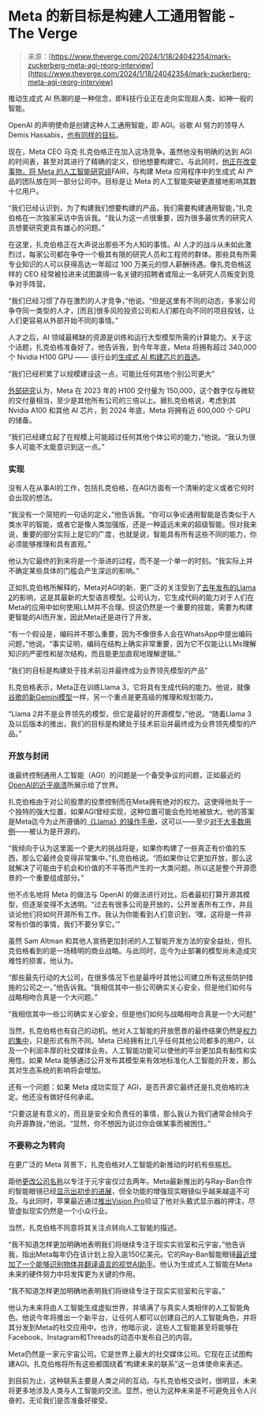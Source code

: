 <!--yml

类别：未分类

日期：2024-05-27 14:53:41

-->

# Meta 的新目标是构建人工通用智能 - The Verge

> 来源：[https://www.theverge.com/2024/1/18/24042354/mark-zuckerberg-meta-agi-reorg-interview](https://www.theverge.com/2024/1/18/24042354/mark-zuckerberg-meta-agi-reorg-interview)

推动生成式 AI 热潮的是一种信念，即科技行业正在走向实现超人类、如神一般的智能。

OpenAI 的声明使命是创建这种人工通用智能，即 AGI。谷歌 AI 努力的领导人 Demis Hassabis，[也有同样的目标](/23778745/demis-hassabis-google-deepmind-ai-alphafold-risks)。

现在，Meta CEO 马克·扎克伯格正在加入这场竞争。虽然他没有明确的达到 AGI 的时间表，甚至对其进行了精确的定义，但他想要构建它。与此同时，[他正在改变事物，将 Meta 的人工智能研究组](/e/23807588)FAIR，与构建 Meta 应用程序中的生成式 AI 产品的团队放在同一部分公司中。目标是让 Meta 的人工智能突破更直接地影响其数十亿用户。

“我们已经认识到，为了构建我们想要构建的产品，我们需要构建通用智能，”扎克伯格在一次独家采访中告诉我。“我认为这一点很重要，因为很多最优秀的研究人员想要研究更具有雄心的问题。”

在这里，扎克伯格正在大声说出那些不为人知的事情。AI 人才的战斗从未如此激烈过，每家公司都在争夺一个极其有限的研究人员和工程师的群体。那些具有所需专业知识的人可以获得高达一年超过 100 万美元的惊人薪酬待遇。像扎克伯格这样的 CEO 经常被拉进来试图赢得一名关键的招聘者或阻止一名研究人员叛变到竞争对手阵营。

“我们已经习惯了存在激烈的人才竞争，”他说。“但是这里有不同的动态，多家公司争夺同一类型的人才，[而且]很多风险投资公司和人们都在向不同的项目投钱，让人们更容易从外部开始不同的事情。”

人才之后，AI 领域最稀缺的资源是训练和运行大型模型所需的计算能力。关于这个话题，扎克伯格准备好了。他告诉我，到今年年底，Meta 将拥有超过 340,000 个 Nvidia H100 GPU —— 该行业的[生成式 AI 构建芯片的首选](/2023/8/11/23828874/inside-the-hunt-for-ai-chips-command-line)。

“我们已经积累了以规模建设这一点，可能比任何其他个别公司更大”

[外部研究](/2023/12/4/23987953/the-gpu-haves-and-have-nots)认为，Meta 在 2023 年的 H100 交付量为 150,000，这个数字仅与微软的交付量相当，至少是其他所有公司的三倍以上。据扎克伯格说，考虑到其 Nvidia A100 和其他 AI 芯片，到 2024 年底，Meta 将拥有近 600,000 个 GPU 的储备。

“我们已经建立起了在规模上可能超过任何其他个体公司的能力，”他说。“我认为很多人可能不太能意识到这一点。”

### 实现

没有人在从事AI的工作，包括扎克伯格，在AGI方面有一个清晰的定义或者它何时会出现的想法。

“我没有一个简短的一句话的定义，”他告诉我。“你可以争论通用智能是否类似于人类水平的智能，或者它是像人类加强版，还是一种遥远未来的超级智能。但对我来说，重要的部分实际上是它的广度，也就是说，智能具有所有这些不同的能力，你必须能够推理和具有直观。”

他认为它最终的到来将是一个渐进的过程，而不是一个单一的时刻。“我实际上并不确定某些具体的门槛会产生深远的影响。”

正如扎克伯格所解释的，Meta对AGI的新、更广泛的关注受到了[去年发布的Llama 2](/2023/7/21/23803234/the-biggest-ai-release-since-chatgpt)的影响，这是其最新的大型语言模型。公司认为，它生成代码的能力对于人们在Meta的应用中如何使用LLM并不合理。但这仍然是一个重要的技能，需要为构建更智能的AI而开发，因此Meta还是进行了开发。

“有一个假设是，编码并不那么重要，因为不像很多人会在WhatsApp中提出编码问题，”他说。“事实证明，编码在结构上确实非常重要，因为它不仅能让LLMs理解知识的严密性和层次结构，而且能更加直观地理解逻辑。”

“我们的目标是构建处于技术前沿并最终成为业界领先模型的产品”

扎克伯格表示，Meta正在训练Llama 3，它将具有生成代码的能力。他说，就像[谷歌的新Gemini模型](/2023/12/6/23990466/google-gemini-llm-ai-model)一样，另一个重点是更高级的推理和规划能力。

“Llama 2并不是业界领先的模型，但它是最好的开源模型，”他说。“随着Llama 3及以后版本的推出，我们的目标是构建处于技术前沿并最终成为业界领先模型的产品。”

### 开放与封闭

谁最终控制通用人工智能（AGI）的问题是一个备受争议的问题，正如最近的[OpenAI的近乎崩溃](/23966325/openai-sam-altman-fired-turmoil-chatgpt)所展示给了世界。

扎克伯格由于对公司股票的投票控制而在Meta拥有绝对的权力。这使得他处于一个独特的强大位置，如果AGI曾经实现，这种位置可能会危险地被放大。他的答案是Meta迄今为止所遵循的[《Llama》的操作手册](/2023/7/18/23799025/meta-ai-llama-2-open-source-microsoft)，这可以——至少[对于大多数用例](/2023/10/30/23935587/meta-generative-ai-models-open-source)——被认为是开源的。

“我倾向于认为这里面一个更大的挑战将是，如果你构建了一些真正有价值的东西，那么它最终会变得非常集中，”扎克伯格说。“而如果你让它更加开放，那么这就解决了可能由于机会和价值的不平等而产生的一大类问题。所以这是整个开源愿景的一个重要组成部分。”

他不点名地将 Meta 的做法与 OpenAI 的做法进行对比，后者最初打算开源其模型，但逐渐变得不太透明。“过去有很多公司是开放的，公开发表所有工作，并且谈论他们将如何开源所有工作。我认为你能看到人们意识到，‘嘿，这将是一件非常有价值的事情，我们不要分享它。’”

虽然 Sam Altman 和其他人宣扬更加封闭的人工智能开发方法的安全益处，但扎克伯格看到的是一场精明的商业战略。与此同时，迄今为止部署的模型尚未造成灾难性的损害，他认为。

“那些最先行动的大公司，在很多情况下也是最呼吁其他公司建立所有这些防护措施的公司之一，”他告诉我。“我相信其中一些公司确实关心安全，但是他们如何与战略相吻合真是一个大问题。”

“我相信其中一些公司确实关心安全，但是他们如何与战略相吻合真是一个大问题”

当然，扎克伯格也有自己的动机。他对人工智能的开放愿景的最终结果仍然是[权力的集中](https://papers.ssrn.com/sol3/papers.cfm?abstract_id=4543807)，只是形式有所不同。Meta 已经拥有比几乎任何其他公司都多的用户，以及一个利润丰厚的社交媒体业务。人工智能功能可以使他的平台更加具有黏性和实用性。如果 Meta 能够通过公开发布其模型来有效地标准化人工智能的开发，那么其对生态系统的影响将会增加。

还有一个问题：如果 Meta 成功实现了 AGI，是否开源它最终还是扎克伯格的决定。他还没有做好任何承诺。

“只要这是有意义的，而且是安全和负责任的事情，那么我认为我们通常会倾向于向开源靠拢，”他说。“显然，你不想因为说过你会做某事而被困住。”

### 不要称之为转向

在更广泛的 Meta 背景下，扎克伯格对人工智能的新推动的时机有些尴尬。

距他[更改公司名称](/22749919/mark-zuckerberg-facebook-meta-company-rebrand)以专注于元宇宙仅过去两年。Meta最新推出的与Ray-Ban合作的智能眼镜已经[显示出初步的进展](/23922425/ray-ban-meta-smart-glasses-review)，但全功能的增强现实眼镜似乎越来越遥不可及。与此同时，苹果最近通过[推出Vision Pro](/2024/1/8/24001858/apple-vision-pro-release-date-availability-price)验证了他对头戴式显示器的押注，尽管虚拟现实仍然是一个小众行业。

当然，扎克伯格不同意将其关注点转向人工智能的描述。

“我不知道怎样更加明确地表明我们将继续专注于现实实验室和元宇宙，”他告诉我，指出Meta每年仍在该计划上投入逾150亿美元。它的Ray-Ban智能眼镜[最近增加了一个能够识别物体并翻译语言的视觉AI助手](/2023/12/12/23998780/ray-ban-smart-glasses-hey-meta-multimodal-ai-features)。他认为生成式人工智能在Meta未来的硬件努力中将发挥更为关键的作用。

“我不知道怎样更加明确地表明我们将继续专注于现实实验室和元宇宙。”

他认为未来将由人工智能生成虚拟世界，并填满了与真实人类相伴的人工智能角色。他说今年将推出一个新平台，让任何人都可以创建自己的人工智能角色，并将其分发到Meta的社交应用中。也许，他暗示说，这些人工智能甚至将能够在Facebook、Instagram和Threads的动态中发布自己的内容。

Meta仍然是一家元宇宙公司。它是世界上最大的社交媒体公司。它现在正试图构建AGI。扎克伯格将所有这些都围绕着“构建未来的联系”这一总体使命来表述。

到目前为止，这种联系主要是人类之间的互动。与扎克伯格交谈时，很明显，未来将更多地涉及人类与人工智能的交流。显然，他认为这种未来是不可避免且令人兴奋的，无论我们是否准备好接受。
